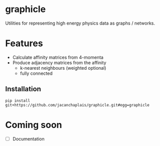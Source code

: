 # graphicle
Utilities for representing high energy physics data as graphs / networks.

# Features
- Calculate affinity matrices from 4-momenta
- Produce adjacency matrices from the affinity
  - k-nearest neighbours (weighted optional)
  - fully connected

## Installation
```
pip install git+https://github.com/jacanchaplais/graphicle.git#egg=graphicle
```

# Coming soon
- [ ] Documentation
